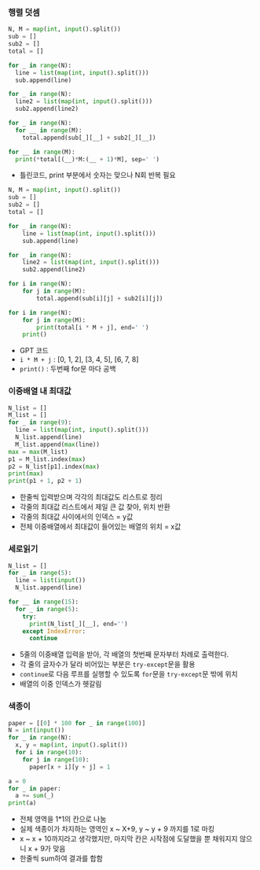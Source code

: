 ### 행렬 덧셈
```py
N, M = map(int, input().split())
sub = []
sub2 = []
total = []

for _ in range(N):
  line = list(map(int, input().split()))
  sub.append(line)

for _ in range(N):
  line2 = list(map(int, input().split()))
  sub2.append(line2)

for _ in range(N):
  for __ in range(M):
    total.append(sub[_][__] + sub2[_][__])

for __ in range(M):
  print(*total[(__)*M:(__ + 1)*M], sep=' ')
```
- 틀린코드, print 부분에서 숫자는 맞으나 N회 반복 필요

```py
N, M = map(int, input().split())
sub = []
sub2 = []
total = []

for _ in range(N):
    line = list(map(int, input().split()))
    sub.append(line)

for _ in range(N):
    line2 = list(map(int, input().split()))
    sub2.append(line2)

for i in range(N):
    for j in range(M):
        total.append(sub[i][j] + sub2[i][j])

for i in range(N):
    for j in range(M):
        print(total[i * M + j], end=' ')
    print()
```
- GPT 코드
- `i * M + j` : [0, 1, 2], [3, 4, 5], [6, 7, 8]
- `print()` : 두번째 for문 마다 공백

### 이중배열 내 최대값
```py
N_list = []
M_list = []
for _ in range(9):
  line = list(map(int, input().split()))
  N_list.append(line)
  M_list.append(max(line))
max = max(M_list)
p1 = M_list.index(max)
p2 = N_list[p1].index(max)
print(max)
print(p1 + 1, p2 + 1)
```
- 한줄씩 입력받으며 각각의 최대값도 리스트로 정리
- 각줄의 최대값 리스트에서 제일 큰 값 찾아, 위치 반환
- 각줄의 최대값 사이에서의 인덱스 = y값
- 전체 이중배열에서 최대값이 들어있는 배열의 위치 = x값

### 세로읽기
```py
N_list = []
for _ in range(5):
  line = list(input())
  N_list.append(line)

for __ in range(15):
  for _ in range(5):
    try:
      print(N_list[_][__], end='')
    except IndexError:
      continue
```
- 5줄의 이중배열 입력을 받아, 각 배열의 첫번째 문자부터 차례로 출력한다.
- 각 줄의 글자수가 달라 비어있는 부분은 `try-except`문을 활용
- `continue`로 다음 루프를 실행할 수 있도록 `for`문을 `try-except`문 밖에 위치
- 배열의 이중 인덱스가 헷갈림

### 색종이
```py
paper = [[0] * 100 for _ in range(100)]
N = int(input())
for _ in range(N):
  x, y = map(int, input().split())
  for i in range(10):
    for j in range(10):
      paper[x + i][y + j] = 1

a = 0
for _ in paper:
  a += sum(_)
print(a)
```
- 전체 영역을 1*1의 칸으로 나눔
- 실제 색종이가 차지하는 영역인 x ~ X+9, y ~ y + 9 까지를 1로 마킹
- x ~ x + 10까지라고 생각했지만, 마지막 칸은 시작점에 도달했을 뿐 채워지지 않으니 x + 9가 맞음
- 한줄씩 sum하여 결과를 합함